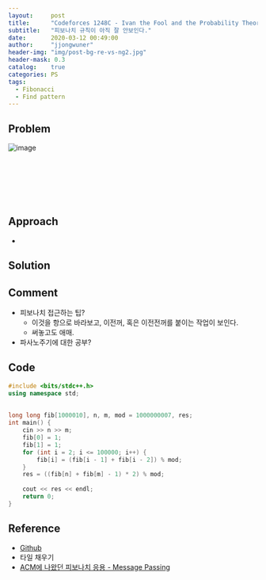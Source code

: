 ```yaml
---
layout:     post
title:      "Codeforces 1248C - Ivan the Fool and the Probability Theory"
subtitle:   "피보나치 규칙이 아직 잘 안보인다."
date:       2020-03-12 00:49:00
author:     "jjongwuner"
header-img: "img/post-bg-re-vs-ng2.jpg"
header-mask: 0.3
catalog:    true
categories: PS
tags:
  - Fibonacci
  - Find pattern
---
```


## Problem
![image](https://user-images.githubusercontent.com/16419202/76435477-5f4bd300-63fa-11ea-8e23-d9b21f8d8677.png)

<br><br><br><br><br>
## Approach
- 

## Solution


## Comment
- 피보나치 접근하는 팁? 
  - 이것을 항으로 바라보고, 이전꺼, 혹은 이전전꺼를 붙이는 작업이 보인다.
  - 써놓고도 애매.
- 파사노주기에 대한 공부?

## Code
```cpp
#include <bits/stdc++.h>
using namespace std;
 
 
long long fib[1000010], n, m, mod = 1000000007, res;
int main() {
	cin >> n >> m;
	fib[0] = 1;
	fib[1] = 1;
	for (int i = 2; i <= 100000; i++) {
		fib[i] = (fib[i - 1] + fib[i - 2]) % mod;
	}
	res = ((fib[n] + fib[m] - 1) * 2) % mod;
 
	cout << res << endl;
	return 0;
}
```

## Reference
- [Github](https://github.com/jongwuner/ps-study/blob/master/exercise/Codeforce/1248C.cpp)
- 타일 채우기
- [ACM에 나왔던 피보나치 응용 - Message Passing](https://www.acmicpc.net/problem/13328)